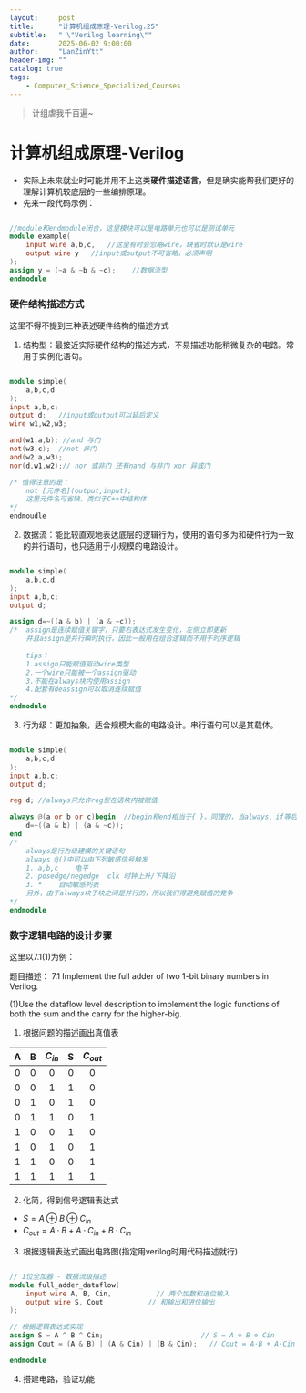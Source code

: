 ```yaml
---
layout:     post
title:      "计算机组成原理-Verilog.25"
subtitle:   " \"Verilog learning\""
date:       2025-06-02 9:00:00
author:     "LanZinYtt"
header-img: ""
catalog: true
tags:
    - Computer_Science_Specialized_Courses
---
```


<p id = "build"></p>

>计组虐我千百遍~

# 计算机组成原理-Verilog


- 实际上未来就业时可能并用不上这类**硬件描述语言**，但是确实能帮我们更好的理解计算机较底层的一些编排原理。
- 先来一段代码示例：

```verilog

//module和endmodule闭合，这里模块可以是电路单元也可以是测试单元
module example(
    input wire a,b,c,   //这里有时会忽略wire，缺省时默认是wire
    output wire y   //input或output不可省略，必须声明
);
assign y = (~a & ~b & ~c);    //数据流型
endmodule

```

### 硬件结构描述方式
这里不得不提到三种表述硬件结构的描述方式
1. 结构型：最接近实际硬件结构的描述方式，不易描述功能稍微复杂的电路。常用于实例化语句。

```verilog

module simple(
    a,b,c,d
);
input a,b,c;
output d;   //input或output可以延后定义
wire w1,w2,w3;

and(w1,a,b); //and 与门
not(w3,c);  //not 非门
and(w2,a,w3);
nor(d,w1,w2);// nor 或非门 还有nand 与非门 xor 异或门

/* 值得注意的是：
    not [元件名](output,input);
    这里元件名可省缺，类似于C++中结构体
*/
endmoudle

```

2. 数据流：能比较直观地表达底层的逻辑行为，使用的语句多为和硬件行为一致的并行语句，也只适用于小规模的电路设计。

```verilog

module simple(
    a,b,c,d
);
input a,b,c;
output d;

assign d=~((a & b) | (a & ~c));
/*  assign是连续赋值关键字，只要右表达式发生变化，左侧立即更新
    并且assign是并行瞬时执行，因此一般用在组合逻辑而不用于时序逻辑
    
    tips：
    1.assign只能赋值驱动wire类型
    2.一个wire只能被一个assign驱动
    3.不能在always块内使用assign
    4.配套有deassign可以取消连续赋值
*/
endmodule

```

3. 行为级：更加抽象，适合规模大些的电路设计。串行语句可以是其载体。

```verilog

module simple(
    a,b,c,d
);
input a,b,c;
output d;

reg d; //always只允许reg型在语块内被赋值

always @(a or b or c)begin  //begin和end相当于{ }，同理的，当always、if等后面只跟一条语句，可以省略begin和end
    d=~((a & b) | (a & ~c));
end
/*
    always是行为级建模的关键语句
    always @()中可以由下列敏感信号触发
    1. a,b,c    电平
    2. posedge/negedge  clk 时钟上升/下降沿
    3. *    自动敏感列表
    另外，由于always块于块之间是并行的，所以我们得避免赋值的竞争
*/
endmodule

```

### 数字逻辑电路的设计步骤

这里以7.1(1)为例：

题目描述：
7.1 Implement the full adder of two 1-bit binary numbers in Verilog.

(1)Use the dataflow level description to implement the logic functions of both the sum and the carry for the higher-big.

1. 根据问题的描述画出真值表

| A | B | $C_{in}$ |  S  | $C_{out}$ |
|:-:|:-:|:--------:|:---:|:---------:|
| 0 | 0 |    0     |  0  |     0     |
| 0 | 0 |    1     |  1  |     0     |
| 0 | 1 |    0     |  1  |     0     |
| 0 | 1 |    1     |  0  |     1     |
| 1 | 0 |    0     |  1  |     0     |
| 1 | 0 |    1     |  0  |     1     |
| 1 | 1 |    0     |  0  |     1     |
| 1 | 1 |    1     |  1  |     1     |

2. 化简，得到信号逻辑表达式

- $S = A \oplus B \oplus C_{in}$
- $C_{out} = A·B + A·C_{in} + B·C_{in}$

3. 根据逻辑表达式画出电路图(指定用verilog时用代码描述就行)

```verilog

// 1位全加器 - 数据流级描述
module full_adder_dataflow(
    input wire A, B, Cin,           // 两个加数和进位输入
    output wire S, Cout           // 和输出和进位输出
);

// 根据逻辑表达式实现
assign S = A ^ B ^ Cin;                        // S = A ⊕ B ⊕ Cin
assign Cout = (A & B) | (A & Cin) | (B & Cin);   // Cout = A·B + A·Cin + B·Cin

endmodule

```

4. 搭建电路，验证功能

